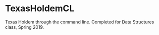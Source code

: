 # TexasHoldemCL
Texas Holdem through the command line. Completed for Data Structures class, Spring 2019.
